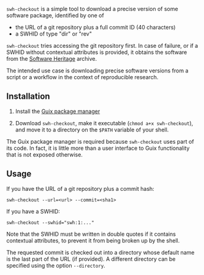 `swh-checkout` is a simple tool to download a precise version of some
software package, identified by one of
 - the URL of a git repository plus a full commit ID (40 characters)
 - a SWHID of type "dir" or "rev"
 
`swh-checkout` tries accessing the git repository first. In case of failure, or if a SWHID without contextual attributes is provided, it obtains the software from the [Software Heritage](https://www.softwareheritage.org/) archive.

The intended use case is downloading precise software versions from a script or a workflow in the context of reproducible research.

## Installation
 
 1. Install the [Guix package manager](https://guix.gnu.org)
 
 2. Download `swh-checkout`, make it executable (`chmod a+x swh-checkout`), and move it to a directory on the `$PATH` variable of your shell.

The Guix package manager is required because `swh-checkout` uses part of its code. In fact, it is little more than a user interface to Guix functionality that is not exposed otherwise.

## Usage

If you have the URL of a git repository plus a commit hash:

```
swh-checkout --url=<url> --commit=<sha1>
```

If you have a SWHID:
```
swh-checkout --swhid="swh:1:..."
```

Note that the SWHID must be written in double quotes if it contains contextual attributes, to prevent it from being broken up by the shell.

The requested commit is checked out into a directory whose default name is the last part of the URL (if provided). A different directory can be specified using the option `--directory`.
